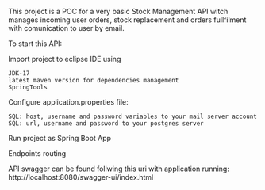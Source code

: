 This project is a POC for a very basic Stock Management API witch manages incoming user orders, stock replacement and orders fullfilment with comunication to user by email.

To start this API:

Import project to eclipse IDE using 

    JDK-17
    latest maven version for dependencies management
	SpringTools
Configure application.properties file:

	SQL: host, username and password variables to your mail server account
	SQL: url, username and password to your postgres server
	
Run project as Spring Boot App

Endpoints routing

API swagger can be found follwing this uri with application running: http://localhost:8080/swagger-ui/index.html
